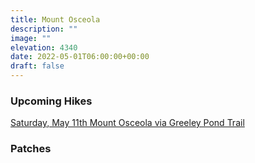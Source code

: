 ```yaml
---
title: Mount Osceola 
description: ""
image: ""
elevation: 4340
date: 2022-05-01T06:00:00+00:00
draft: false
---
```

### Upcoming Hikes
[Saturday, May 11th Mount Osceola via Greeley Pond Trail](../hikes/2024-05-11-osceola)
### Patches

